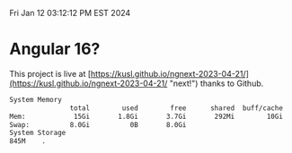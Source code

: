 Fri Jan 12 03:12:12 PM EST 2024

# Angular 16?


This project is live at [https://kusl.github.io/ngnext-2023-04-21/](https://kusl.github.io/ngnext-2023-04-21/ "next!") thanks to Github.

```bash
System Memory
               total        used        free      shared  buff/cache   available
Mem:            15Gi       1.8Gi       3.7Gi       292Mi        10Gi        13Gi
Swap:          8.0Gi          0B       8.0Gi
System Storage
845M	.
```
```bash
